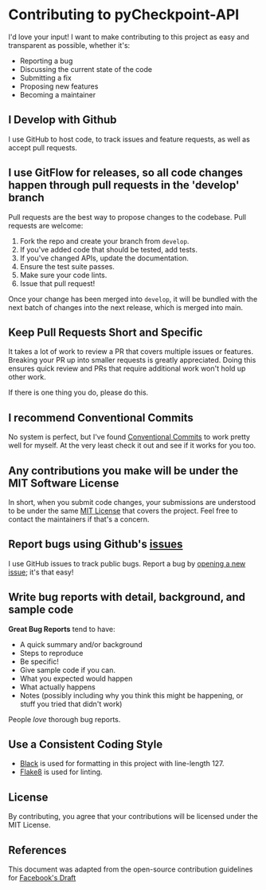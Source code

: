 # Contributing to pyCheckpoint-API

I'd love your input! I want to make contributing to this project as easy and transparent as possible, whether it's:

  - Reporting a bug
  - Discussing the current state of the code
  - Submitting a fix
  - Proposing new features
  - Becoming a maintainer

## I Develop with Github

I use GitHub to host code, to track issues and feature requests, as well as accept pull requests.

## I use GitFlow for releases, so all code changes happen through pull requests in the 'develop' branch

Pull requests are the best way to propose changes to the codebase. Pull requests are welcome:

 1. Fork the repo and create your branch from `develop`.
 2. If you've added code that should be tested, add tests.
 3. If you've changed APIs, update the documentation.
 4. Ensure the test suite passes.
 5. Make sure your code lints.
 6. Issue that pull request!

Once your change has been merged into `develop`, it will be bundled with the next batch of changes into the next release,
which is merged into main.

## Keep Pull Requests Short and Specific

It takes a lot of work to review a PR that covers multiple issues or features. Breaking
your PR up into smaller requests is greatly appreciated. Doing this ensures quick review
and PRs that require additional work won't hold up other work.

If there is one thing you do, please do this.

## I recommend Conventional Commits

No system is perfect, but I've found [Conventional Commits](https://www.conventionalcommits.org/) to work pretty well for myself. At the very
least check it out and see if it works for you too.

## Any contributions you make will be under the MIT Software License

In short, when you submit code changes, your submissions are understood to be under the
same [MIT License](http://choosealicense.com/licenses/mit/) that covers the project. Feel free to contact the
maintainers if that's a concern.

## Report bugs using Github's [issues](https://github.com/LetMeR00t/pyCheckpoint-API/issues)

I use GitHub issues to track public bugs. Report a bug by [opening a new issue](https://github.com/LetMeR00t/pyCheckpoint-API/issues/new); it's that easy!

## Write bug reports with detail, background, and sample code

**Great Bug Reports** tend to have:

  - A quick summary and/or background
  - Steps to reproduce
  - Be specific!
  - Give sample code if you can.
  - What you expected would happen
  - What actually happens
  - Notes (possibly including why you think this might be happening, or stuff you tried that didn't work)

People *love* thorough bug reports.

## Use a Consistent Coding Style

  - [Black](https://github.com/psf/black) is used for formatting in this project with line-length 127.
  - [Flake8](https://flake8.pycqa.org) is used for linting.

## License

By contributing, you agree that your contributions will be licensed under the MIT License.

## References

This document was adapted from the open-source contribution guidelines
for [Facebook's Draft](https://github.com/facebook/draft-js/blob/a9316a723f9e918afde44dea68b5f9f39b7d9b00/CONTRIBUTING.md)

